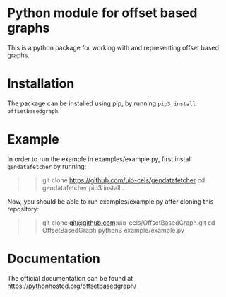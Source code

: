 # Python module for offset based graphs 
This is a python package for working with and representing offset based graphs.

# Installation
The package can be installed using pip, by running `pip3 install offsetbasedgraph`.

# Example
In order to run the example in examples/example.py, first install `gendatafetcher` by running:
>> git clone https://github.com/uio-cels/gendatafetcher
>> cd gendatafetcher
>> pip3 install .

Now, you should be able to run examples/example.py after cloning this repository:
>> git clone git@github.com:uio-cels/OffsetBasedGraph.git
>> cd OffsetBasedGraph
>> python3 example/example.py

# Documentation

The official documentation can be found at https://pythonhosted.org/offsetbasedgraph/